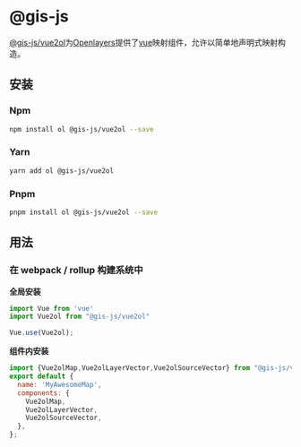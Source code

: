 # @gis-js

[@gis-js/vue2ol](https://www.npmjs.com/package/@gis-js/vue2ol-extend)为[Openlayers](https://openlayers.org/)提供了[vue](https://cn.vuejs.org/index.html)映射组件，允许以简单地声明式映射构造。


## 安装

### Npm

```sh
npm install ol @gis-js/vue2ol --save
```



### Yarn

```sh
yarn add ol @gis-js/vue2ol
```



### Pnpm

```sh
pnpm install ol @gis-js/vue2ol --save
```



## 用法

### 在 webpack / rollup 构建系统中

**全局安装**

```javascript
import Vue from 'vue'
import Vue2ol from "@gis-js/vue2ol"

Vue.use(Vue2ol);
```

**组件内安装**

``` javascript
import {Vue2olMap,Vue2olLayerVector,Vue2olSourceVector} from "@gis-js/vue2ol"
export default {
  name: 'MyAwesomeMap',
  components: {
    Vue2olMap,
    Vue2olLayerVector,
    Vue2olSourceVector,
  },
};
```